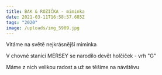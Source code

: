 ```yaml
---
title: BAK & ROZIČKA - miminka
date: 2021-03-11T16:58:57.685Z
tags: "2020"
image: /uploads/img_5909.jpg
---
```

Vítáme na světě nejkrásnější miminka

V chovné stanici MERSEY se narodilo devět holčiček -  vrh "G"

Máme z nich velikou radost a už se těšíme na návštěvu